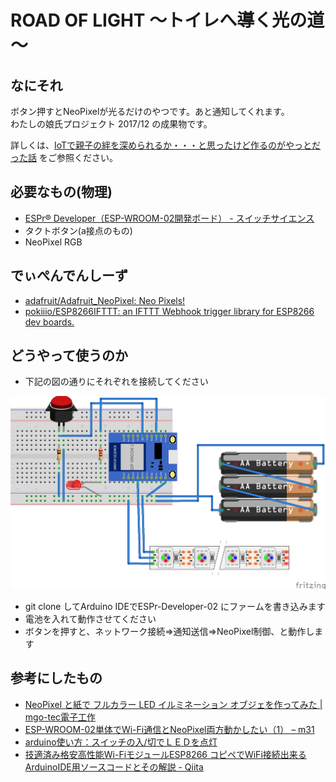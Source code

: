 # ROAD OF LIGHT ～トイレへ導く光の道～

## なにそれ

ボタン押すとNeoPixelが光るだけのやつです。あと通知してくれます。  
わたしの娘氏プロジェクト 2017/12 の成果物です。

詳しくは、[IoTで親子の絆を深められるか・・・と思ったけど作るのがやっとだった話](http://tong-chang.hatenablog.com/entry/2017/12/05/IoT%E3%81%A7%E8%A6%AA%E5%AD%90%E3%81%AE%E7%B5%86%E3%82%92%E6%B7%B1%E3%82%81%E3%82%89%E3%82%8C%E3%82%8B%E3%81%8B%E3%83%BB%E3%83%BB%E3%83%BB%E3%81%A8%E6%80%9D%E3%81%A3%E3%81%9F%E3%81%91%E3%81%A9) をご参照ください。

## 必要なもの(物理)

* [ESPr® Developer（ESP-WROOM-02開発ボード） - スイッチサイエンス](https://www.switch-science.com/catalog/2500/)
* タクトボタン(a接点のもの)
* NeoPixel RGB

## でぃぺんでんしーず

* [adafruit/Adafruit_NeoPixel: Neo Pixels!](https://github.com/adafruit/Adafruit_NeoPixel)
* [pokiiio/ESP8266IFTTT: an IFTTT Webhook trigger library for ESP8266 dev boards.](https://github.com/pokiiio/ESP8266IFTTT)

## どうやって使うのか

* 下記の図の通りにそれぞれを接続してください

![Fritzingで作ったブレッドボード図](./image/road_of_lights_fritzing.png)

* git clone してArduino IDEでESPr-Developer-02 にファームを書き込みます
* 電池を入れて動作させてください
* ボタンを押すと、ネットワーク接続⇒通知送信⇒NeoPixel制御、と動作します

## 参考にしたもの

* [NeoPixel と紙で フルカラー LED イルミネーション オブジェを作ってみた | mgo-tec電子工作](https://www.mgo-tec.com/blog-entry-neopixel-paper-illumination01.html)
* [ESP-WROOM-02単体でWi-Fi通信とNeoPixel両方動かしたい（1） – m31](http://m31.fool.jp/archives/525)
* [arduino使い方：スイッチの入/切でＬＥＤを点灯](http://www.geocities.jp/zattouka/GarageHouse/micon/Arduino/SWtoLED/SWtoLED.htm)
* [技適済み格安高性能Wi-FiモジュールESP8266 コピペでWiFi接続出来るArduinoIDE用ソースコードとその解説 - Qiita](https://qiita.com/azusa9/items/7f78069cb09872cf6cbf)

